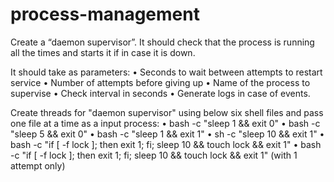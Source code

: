 # process-management

Create a “daemon supervisor”. It should check that the process is running all the times and starts it if in case it is down.  

It should take as parameters:
• Seconds to wait between attempts to restart service 
• Number of attempts before giving up 
• Name of the process to supervise 
• Check interval in seconds 
• Generate logs in case of events.

Create threads for "daemon supervisor" using below six shell files and pass one file at a time as a input process:
• bash -c "sleep 1 && exit 0" 
• bash -c "sleep 5 && exit 0" 
• bash -c "sleep 1 && exit 1" 
• sh -c "sleep 10 && exit 1" 
• bash -c "if [ -f lock ]; then exit 1; fi; sleep 10 && touch lock && exit 1" 
• bash -c "if [ -f lock ]; then exit 1; fi; sleep 10 && touch lock && exit 1" (with 1 attempt only) 

